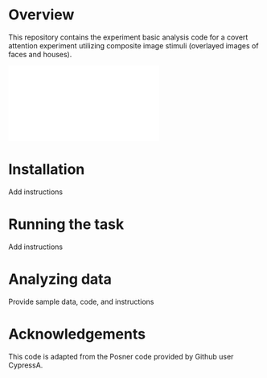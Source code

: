 # Overview

This repository contains the experiment basic analysis code for a covert attention experiment utilizing composite image stimuli (overlayed images of faces and houses).

<embed src="figs/attn_task.pdf"/>

# Installation

Add instructions

# Running the task

Add instructions

# Analyzing data

Provide sample data, code, and instructions

# Acknowledgements

This code is adapted from the Posner code provided by Github user CypressA.
